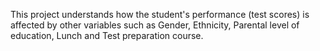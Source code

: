 This project understands how the student's performance (test scores) is affected by other variables such as Gender, Ethnicity, Parental level of education, Lunch and Test preparation course.
